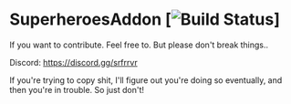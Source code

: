 # SuperheroesAddon [![Build Status](https://travis-ci.org/ImranDoet/superheroesaddon.svg?branch=master)]

If you want to contribute. Feel free to. But please don't break things..

Discord: https://discord.gg/srfrrvr

If you're trying to copy shit, I'll figure out you're doing so eventually, and then you're in trouble. So just don't!

